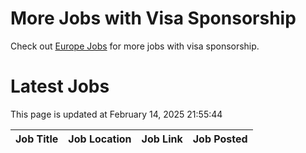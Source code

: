 # More Jobs with Visa Sponsorship

Check out [Europe Jobs](https://github.com/sureshparimi/europejobs#latest-jobs) for more jobs with visa sponsorship.

# Latest Jobs

This page is updated at February 14, 2025 21:55:44

| Job Title | Job Location | Job Link | Job Posted |
| --- | --- | --- | --- |
